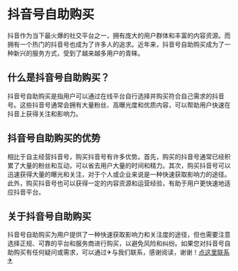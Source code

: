 # 抖音号自助购买

抖音作为当下最火爆的社交平台之一，拥有庞大的用户群体和丰富的内容资源。而拥有一个热门的抖音号也成为了许多人的追求。近年来，抖音号自助购买成为了一种新兴的服务方式，受到了越来越多用户的青睐。

## 什么是抖音号自助购买？

抖音号自助购买是指用户可以通过在线平台自行选择并购买符合自己需求的抖音号。这些抖音号通常会拥有大量粉丝、高曝光度和优质内容，可以帮助用户快速在抖音上获得关注和影响力。

## 抖音号自助购买的优势

相比于自主经营抖音号，购买抖音号有许多优势。首先，购买的抖音号通常已经积累了大量的粉丝和互动，可以省去用户大量的时间和精力。其次，购买抖音号可以迅速获得大量的曝光和关注，对于个人或企业来说是一种快速获取影响力的途径。此外，购买抖音号也可以获得一定的内容资源和运营经验，有助于用户更快速地适应抖音平台。

## 关于抖音号自助购买

抖音号自助购买为用户提供了一种快速获取影响力和关注度的途径，但也需要注意选择正规、可靠的平台和服务商进行购买，以避免风险和纠纷。如果您对抖音号自助购买有任何疑问或需求，可以通过✈与我们联系，感谢阅读，谢谢！[点这里联系✈](https://www.k02.cc)
